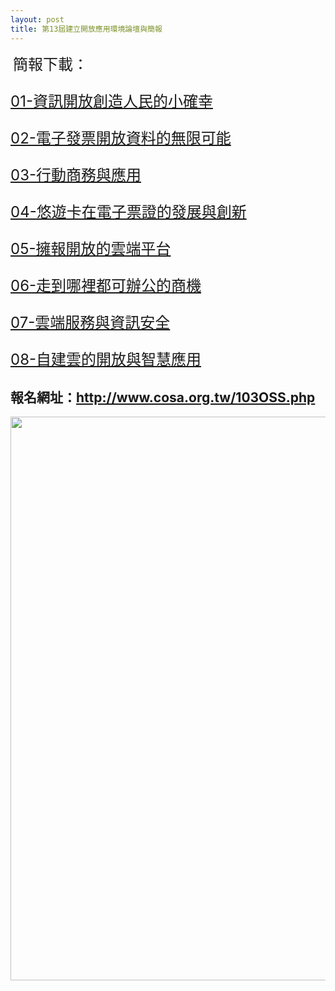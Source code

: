 ```yaml
---
layout: post
title: 第13屆建立開放應用環境論壇與簡報
---
```

<p>&nbsp;<font size="5">簡報下載：</font></p><font size="5">    <p><a href="images/103OSS/01-%E8%B3%87%E8%A8%8A%E9%96%8B%E6%94%BE%E5%89%B5%E9%80%A0%E4%BA%BA%E6%B0%91%E7%9A%84%E5%B0%8F%E7%A2%BA%E5%B9%B8.pdf">01-資訊開放創造人民的小確幸</a></p>
<!--more-->
<p><a href="images/103OSS/02-%E9%9B%BB%E5%AD%90%E7%99%BC%E7%A5%A8%E9%96%8B%E6%94%BE%E8%B3%87%E6%96%99%E7%9A%84%E7%84%A1%E9%99%90%E5%8F%AF%E8%83%BD.pdf">02-電子發票開放資料的無限可能</a></p>  <p><a href="images/103OSS/03-%E8%A1%8C%E5%8B%95%E5%95%86%E5%8B%99%E8%88%87%E6%87%89%E7%94%A8_0930.pdf">03-行動商務與應用</a></p><a href="images/103OSS/03-%E8%A1%8C%E5%8B%95%E5%95%86%E5%8B%99%E8%88%87%E6%87%89%E7%94%A8_0930.pdf"> </a><p><a href="images/103OSS/04-%E6%82%A0%E9%81%8A%E5%8D%A1%E5%9C%A8%E9%9B%BB%E5%AD%90%E7%A5%A8%E8%AD%89%E7%9A%84%E7%99%BC%E5%B1%95%E8%88%87%E5%89%B5%E6%96%B0_20141014.pdf">04-悠遊卡在電子票證的發展與創新</a></p> <p><a href="images/103OSS/05-%E6%93%81%E5%A0%B1%E9%96%8B%E6%94%BE%E7%9A%84%E9%9B%B2%E7%AB%AF%E5%B9%B3%E5%8F%B0.pdf">05-擁報開放的雲端平台</a></p> <p><a href="images/103OSS/06-20141014COSA_MobileOfficeOpp.pdf">06-走到哪裡都可辦公的商機</a></p> <p><a href="images/103OSS/07-%E9%9B%B2%E7%AB%AF%E6%9C%8D%E5%8B%99%E8%88%87%E8%B3%87%E8%A8%8A%E5%AE%89%E5%85%A8.pdf">07-雲端服務與資訊安全</a></p> <p><a href="images/103OSS/08-20141014%E8%87%AA%E5%BB%BA%E9%9B%B2%E7%9A%84%E9%96%8B%E6%94%BE%E8%88%87%E6%99%BA%E6%85%A7%E6%87%89%E7%94%A8.pdf">08-自建雲的開放與智慧應用</a></p></font> <h2>報名網址：<a href="103OSS.php">http://www.cosa.org.tw/103OSS.php</a></h2>   <p> <a href="103OSS.php"><img src="images//edm-agenda-2014.gif" alt=" " width="640" height="902" /></a></p>